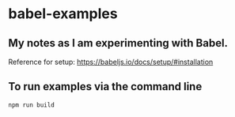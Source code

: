 # babel-examples

## My notes as I am experimenting with Babel.
Reference for setup: https://babeljs.io/docs/setup/#installation

## To run examples via the command line
```
npm run build
```
